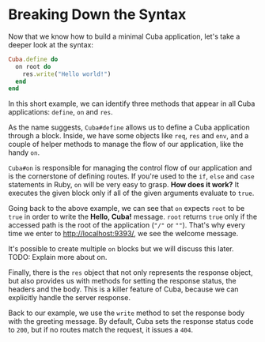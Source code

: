 Breaking Down the Syntax
========================

Now that we know how to build a minimal Cuba application, let's take a deeper
look at the syntax:

```ruby
Cuba.define do
  on root do
    res.write("Hello world!")
  end
end
```

In this short example, we can identify three methods that appear in
all Cuba applications: `define`, `on` and `res`.

As the name suggests, `Cuba#define` allows us to define a Cuba
application through a block. Inside, we have some objects like
`req`, `res` and `env`, and a couple of helper methods to manage
the flow of our application, like the handy `on`.

`Cuba#on` is responsible for managing the control flow of our
application and is the cornerstone of defining routes. If you're
used to the `if`, `else` and `case` statements in Ruby, `on` will be
very easy to grasp. **How does it work?** It executes the given block
only if all of the given arguments evaluate to `true`.

Going back to the above example, we can see that `on` expects `root` to
be `true` in order to write the **Hello, Cuba!** message. `root` returns
`true` only if the accessed path is the root of the application (`"/"` or
`""`). That's why every time we enter to <http://localhost:9393/>, we see
the welcome message.

It's possible to create multiple `on` blocks but we will discuss
this later. TODO: Explain more about on.

Finally, there is the `res` object that not only represents the response
object, but also provides us with methods for setting the response status,
the headers and the body. This is a killer feature of Cuba, because we can
explicitly handle the server response.

Back to our example, we use the `write` method to set the response body
with the greeting message. By default, Cuba sets the response status code
to `200`, but if no routes match the request, it issues a `404`.
